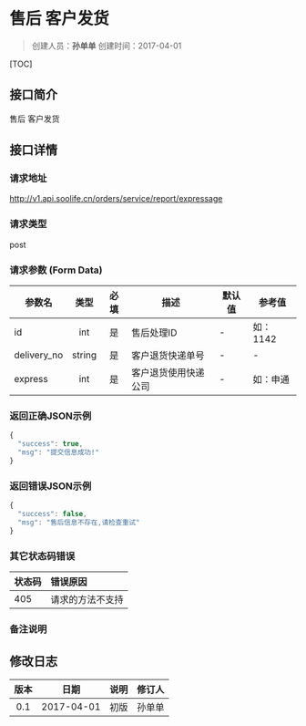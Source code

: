 # 售后  客户发货
>创建人员：**孙单单**
>创建时间：2017-04-01

[TOC]


## 接口简介
售后  客户发货

## 接口详情

### 请求地址
http://v1.api.soolife.cn/orders/service/report/expressage

### 请求类型
post

### 请求参数 (Form Data)
| 参数名 | 类型 | 必填 | 描述 | 默认值 | 参考值 |
| --- | :---: | :---: | --- | --- | --- |
|id|int|是|售后处理ID|-|如：1142|
|delivery_no|string|是|客户退货快递单号|-|-|
|express|int|是|客户退货使用快递公司|-|如：申通|

### 返回正确JSON示例
```javascript
{
  "success": true,
  "msg": "提交信息成功!"
}
```
### 返回错误JSON示例
```javascript
{
  "success": false,
  "msg": "售后信息不存在,请检查重试"
}
```

### 其它状态码错误
| 状态码 | 错误原因     |
| :------------- | :------------- |
|405|请求的方法不支持|

### 备注说明


## 修改日志
| 版本   | 日期         | 说明   | 修订人  |
| :----: | :----------: | :---- | :---- |
| 0.1  | 2017-04-01 | 初版   | 孙单单  |